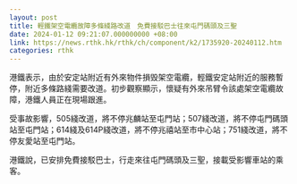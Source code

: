 ```yaml
---
layout: post
title: 輕鐵架空電纜故障多條綫路改道　免費接駁巴士往來屯門碼頭及三聖
date: 2024-01-12 09:21:07.000000000 +08:00
link: https://news.rthk.hk/rthk/ch/component/k2/1735920-20240112.htm
categories: rthk
---
```


港鐵表示，由於安定站附近有外來物件損毁架空電纜，輕鐵安定站附近的服務暫停，附近多條路綫需要改道。初步觀察顯示，懷疑有外來吊臂令該處架空電纜故障，港鐵人員正在現場跟進。

受事故影響，505綫改道，將不停兆麟站至屯門站；507綫改道，將不停屯門碼頭站至屯門站；614綫及614P綫改道，將不停兆禧站至市中心站；751綫改道，將不停友愛站至屯門站。

港鐵說，已安排免費接駁巴士，行走來往屯門碼頭及三聖，接載受影響車站的乘客。
